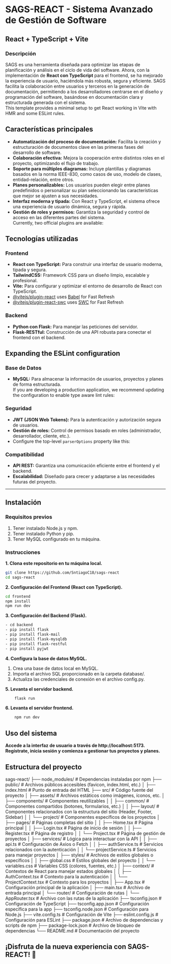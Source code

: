 # SAGS-REACT - Sistema Avanzado de Gestión de Software  
## React + TypeScript + Vite

### Descripción  
SAGS es una herramienta diseñada para optimizar las etapas de planificación y análisis en el ciclo de vida del software. Ahora, con la implementación de **React con TypeScript** para el frontend, se ha mejorado la experiencia de usuario, haciéndola más robusta, segura y eficiente. SAGS facilita la colaboración entre usuarios y terceros en la generación de documentación, permitiendo a los desarrolladores centrarse en el diseño y programación del software, basándose en documentación clara y estructurada generada con el sistema.  
This template provides a minimal setup to get React working in Vite with HMR and some ESLint rules.

## Características principales  
- **Automatización del proceso de documentación:** Facilita la creación y estructuración de documentos clave en las primeras fases del desarrollo de software.  
- **Colaboración efectiva:** Mejora la cooperación entre distintos roles en el proyecto, optimizando el flujo de trabajo.  
- **Soporte para múltiples diagramas:** Incluye plantillas y diagramas basados en la norma IEEE-830, como casos de uso, modelo de clases, entidad-relación, entre otros.  
- **Planes personalizables:** Los usuarios pueden elegir entre planes predefinidos o personalizar su plan seleccionando las características que mejor se ajusten a sus necesidades.  
- **Interfaz moderna y tipada:** Con React y TypeScript, el sistema ofrece una experiencia de usuario dinámica, segura y rápida.  
- **Gestión de roles y permisos:** Garantiza la seguridad y control de acceso en las diferentes partes del sistema.  
Currently, two official plugins are available:

## Tecnologías utilizadas  
### Frontend  
- **React con TypeScript:** Para construir una interfaz de usuario moderna, tipada y segura.  
- **TailwindCSS:** Framework CSS para un diseño limpio, escalable y profesional.  
- **Vite:** Para configurar y optimizar el entorno de desarrollo de React con TypeScript.  
- [@vitejs/plugin-react](https://github.com/vitejs/vite-plugin-react/blob/main/packages/plugin-react/README.md) uses [Babel](https://babeljs.io/) for Fast Refresh
- [@vitejs/plugin-react-swc](https://github.com/vitejs/vite-plugin-react-swc) uses [SWC](https://swc.rs/) for Fast Refresh

### Backend  
- **Python con Flask:** Para manejar las peticiones del servidor.  
- **Flask-RESTful:** Construcción de una API robusta para conectar el frontend con el backend.  
## Expanding the ESLint configuration

### Base de Datos  
- **MySQL:** Para almacenar la información de usuarios, proyectos y planes de forma estructurada.  
If you are developing a production application, we recommend updating the configuration to enable type aware lint rules:

### Seguridad  
- **JWT (JSON Web Tokens):** Para la autenticación y autorización segura de usuarios.  
- **Gestión de roles:** Control de permisos basado en roles (administrador, desarrollador, cliente, etc.).  
- Configure the top-level `parserOptions` property like this:

### Compatibilidad  
- **API REST:** Garantiza una comunicación eficiente entre el frontend y el backend.  
- **Escalabilidad:** Diseñado para crecer y adaptarse a las necesidades futuras del proyecto.  
---
## Instalación 
### Requisitos previos  
1. Tener instalado Node.js y npm.  
2. Tener instalado Python y pip.  
3. Tener MySQL configurado en tu máquina.  

### Instrucciones  
**1. Clona este repositorio en tu máquina local.**  
```bash  
git clone https://github.com/SntiagoC18/sags-react  
cd sags-react  
```
**2. Configuración del Frontend (React con TypeScript).**
```bash  
cd frontend  
npm install  
npm run dev  
```
**3. Configuración del Backend (Flask).**
```bash
- cd backend  
- pip install flask  
- pip install flask-mail  
- pip install flask-mysqldb  
- pip install flask-restful  
- pip install pyjwt
```
**4. Configura la base de datos MySQL.**
1. Crea una base de datos local en MySQL.
2. Importa el archivo SQL proporcionado en la carpeta database/.
3. Actualiza las credenciales de conexión en el archivo config.py.

**5. Levanta el servidor backend.**
```bash
    flask run  
```

**6. Levanta el servidor frontend.**
```bash
    npm run dev
```


## Uso del sistema
**Accede a la interfaz de usuario a través de http://localhost:5173.**
**Regístrate, inicia sesión y comienza a gestionar tus proyectos y planes.**



## Estructura del proyecto
sags-react/
├── node_modules/                 # Dependencias instaladas por npm
├── public/                       # Archivos públicos accesibles (favicon, index.html, etc.)
│   ├── index.html                # Punto de entrada del HTML
├── src/                          # Código fuente del proyecto
│   ├── assets/                   # Archivos estáticos como imágenes, íconos, etc.
│   ├── components/               # Componentes reutilizables
│   │   ├── common/               # Componentes compartidos (botones, formularios, etc.)
│   │   ├── layout/               # Componentes relacionados con la estructura del sitio (Header, Footer, Sidebar)
│   │   └── project/              # Componentes específicos de los proyectos
│   ├── pages/                    # Páginas completas del sitio
│   │   ├── Home.tsx              # Página principal
│   │   ├── Login.tsx             # Página de inicio de sesión
│   │   ├── Register.tsx          # Página de registro
│   │   └── Project.tsx           # Página de gestión de proyectos
│   ├── services/                 # Lógica para interactuar con la API
│   │   ├── api.ts                # Configuración de Axios o Fetch
│   │   ├── authService.ts        # Servicios relacionados con la autenticación
│   │   └── projectService.ts     # Servicios para manejar proyectos
│   ├── styles/                   # Archivos de estilos globales o específicos
│   │   ├── global.css            # Estilos globales del proyecto
│   │   └── variables.css         # Variables CSS (colores, fuentes, etc.)
│   ├── context/                  # Contextos de React para manejar estados globales
│   │   ├── AuthContext.tsx       # Contexto para la autenticación
│   │   └── ProjectContext.tsx    # Contexto para los proyectos
│   ├── App.tsx                   # Configuración principal de la aplicación
│   ├── main.tsx                  # Archivo de entrada principal
│   └── router/                   # Configuración de rutas
│       └── AppRouter.tsx         # Archivo con las rutas de la aplicación
├── tsconfig.json                 # Configuración de TypeScript
├── tsconfig.app.json             # Configuración específica para la app
├── tsconfig.node.json            # Configuración para Node.js
├── vite.config.ts                # Configuración de Vite
├── eslint.config.js              # Configuración para ESLint
├── package.json                  # Archivo de dependencias y scripts de npm
├── package-lock.json             # Archivo de bloqueo de dependencias
└── README.md                     # Documentación del proyecto

## ¡Disfruta de la nueva experiencia con SAGS-REACT! 🚀
